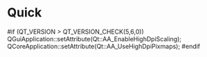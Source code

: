 # Quick


#if (QT_VERSION > QT_VERSION_CHECK(5,6,0))
    QGuiApplication::setAttribute(Qt::AA_EnableHighDpiScaling);
    QCoreApplication::setAttribute(Qt::AA_UseHighDpiPixmaps);
#endif


